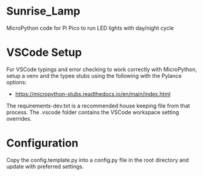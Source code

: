 # Sunrise_Lamp

MicroPython code for Pi Pico to run LED lights with day/night cycle

# VSCode Setup

For VSCode typings and error checking to work correctly with MicroPython, setup a venv and the typee stubs using the following with the Pylance options:

-   https://micropython-stubs.readthedocs.io/en/main/index.html

The requirements-dev.txt is a recommended house keeping file from that process. The .vscode folder contains the VSCode workspace setting overrides.

# Configuration

Copy the config.template.py into a config.py file in the root directory and update with preferred settings.
